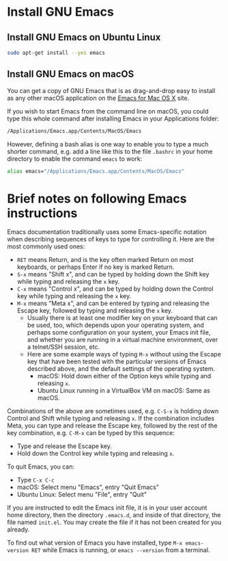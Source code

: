 # Install GNU Emacs


## Install GNU Emacs on Ubuntu Linux

```bash
sudo apt-get install --yes emacs
```


## Install GNU Emacs on macOS

You can get a copy of GNU Emacs that is as drag-and-drop easy to
install as any other macOS application on the [Emacs for Mac OS
X](https://emacsformacosx.com) site.

If you wish to start Emacs from the command line on macOS, you could
type this whole command after installing Emacs in your Applications
folder:

```bash
/Applications/Emacs.app/Contents/MacOS/Emacs
```

However, defining a bash alias is one way to enable you to type a much
shorter command, e.g. add a line like this to the file `.bashrc` in
your home directory to enable the command `emacs` to work:

```bash
alias emacs="/Applications/Emacs.app/Contents/MacOS/Emacs"
```


# Brief notes on following Emacs instructions

Emacs documentation traditionally uses some Emacs-specific notation
when describing sequences of keys to type for controlling it.  Here
are the most commonly used ones:

+ `RET` means Return, and is the key often marked Return on most
  keyboards, or perhaps Enter if no key is marked Return.
+ `S-x` means "Shift x", and can be typed by holding down the Shift
  key while typing and releasing the `x` key.
+ `C-x` means "Control x", and can be typed by holding down the
  Control key while typing and releasing the `x` key.
+ `M-x` means "Meta x", and can be entered by typing and releasing the
  Escape key, followed by typing and releasing the `x` key.
  + Usually there is at least one modifier key on your keyboard that
    can be used, too, which depends upon your operating system, and
    perhaps some configuration on your system, your Emacs init file,
    and whether you are running in a virtual machine environment, over
    a telnet/SSH session, etc.
  + Here are some example ways of typing `M-x` without using the
    Escape key that have been tested with the particular versions of
    Emacs described above, and the default settings of the operating
    system.
    + macOS: Hold down either of the Option keys while typing and
      releasing `x`.
    + Ubuntu Linux running in a VirtualBox VM on macOS: Same as macOS.

Combinations of the above are sometimes used, e.g. `C-S-x` is holding
down Control and Shift while typing and releasing `x`.  If the
combination includes Meta, you can type and release the Escape key,
followed by the rest of the key combination, e.g. `C-M-x` can be typed
by this sequence:

+ Type and release the Escape key.
+ Hold down the Control key while typing and releasing `x`.

To quit Emacs, you can:

+ Type `C-x C-c`
+ macOS: Select menu "Emacs", entry "Quit Emacs"
+ Ubuntu Linux: Select menu "File", entry "Quit"

If you are instructed to edit the Emacs init file, it is in your user
account home directory, then the directory `.emacs.d`, and inside of
that directory, the file named `init.el`.  You may create the file if
it has not been created for you already.

To find out what version of Emacs you have installed, type `M-x
emacs-version RET` while Emacs is running, or `emacs --version` from a
terminal.
